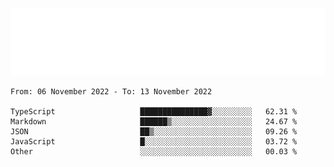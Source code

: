 [![](./hello.svg)](https://blog.yrobot.top?ref=github-yrobot)

<!--START_SECTION:waka-->

```text
From: 06 November 2022 - To: 13 November 2022

TypeScript                   ███████████████▓░░░░░░░░░   62.31 %
Markdown                     ██████▒░░░░░░░░░░░░░░░░░░   24.67 %
JSON                         ██▒░░░░░░░░░░░░░░░░░░░░░░   09.26 %
JavaScript                   █░░░░░░░░░░░░░░░░░░░░░░░░   03.72 %
Other                        ░░░░░░░░░░░░░░░░░░░░░░░░░   00.03 %
```

<!--END_SECTION:waka-->
